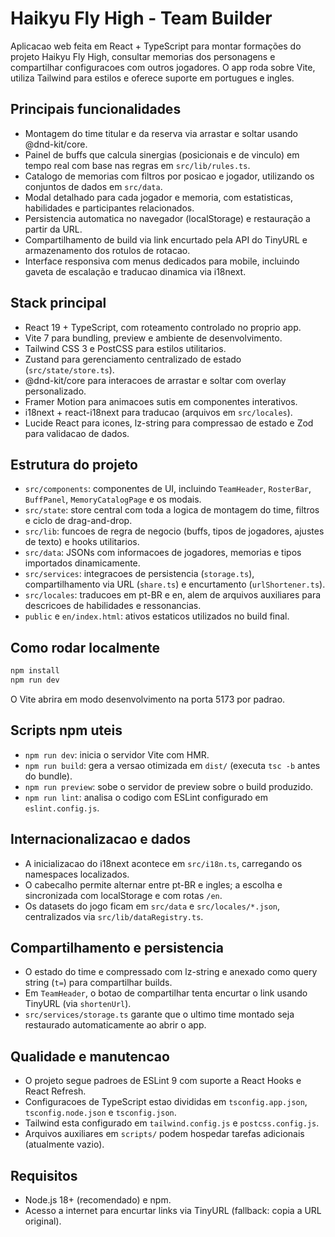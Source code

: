 # Haikyu Fly High - Team Builder

Aplicacao web feita em React + TypeScript para montar formações do projeto Haikyu Fly High, consultar memorias dos personagens e compartilhar configuracoes com outros jogadores. O app roda sobre Vite, utiliza Tailwind para estilos e oferece suporte em portugues e ingles.

## Principais funcionalidades

- Montagem do time titular e da reserva via arrastar e soltar usando @dnd-kit/core.
- Painel de buffs que calcula sinergias (posicionais e de vinculo) em tempo real com base nas regras em `src/lib/rules.ts`.
- Catalogo de memorias com filtros por posicao e jogador, utilizando os conjuntos de dados em `src/data`.
- Modal detalhado para cada jogador e memoria, com estatisticas, habilidades e participantes relacionados.
- Persistencia automatica no navegador (localStorage) e restauração a partir da URL.
- Compartilhamento de build via link encurtado pela API do TinyURL e armazenamento dos rotulos de rotacao.
- Interface responsiva com menus dedicados para mobile, incluindo gaveta de escalação e traducao dinamica via i18next.

## Stack principal

- React 19 + TypeScript, com roteamento controlado no proprio app.
- Vite 7 para bundling, preview e ambiente de desenvolvimento.
- Tailwind CSS 3 e PostCSS para estilos utilitarios.
- Zustand para gerenciamento centralizado de estado (`src/state/store.ts`).
- @dnd-kit/core para interacoes de arrastar e soltar com overlay personalizado.
- Framer Motion para animacoes sutis em componentes interativos.
- i18next + react-i18next para traducao (arquivos em `src/locales`).
- Lucide React para icones, lz-string para compressao de estado e Zod para validacao de dados.

## Estrutura do projeto

- `src/components`: componentes de UI, incluindo `TeamHeader`, `RosterBar`, `BuffPanel`, `MemoryCatalogPage` e os modais.
- `src/state`: store central com toda a logica de montagem do time, filtros e ciclo de drag-and-drop.
- `src/lib`: funcoes de regra de negocio (buffs, tipos de jogadores, ajustes de texto) e hooks utilitarios.
- `src/data`: JSONs com informacoes de jogadores, memorias e tipos importados dinamicamente.
- `src/services`: integracoes de persistencia (`storage.ts`), compartilhamento via URL (`share.ts`) e encurtamento (`urlShortener.ts`).
- `src/locales`: traducoes em pt-BR e en, alem de arquivos auxiliares para descricoes de habilidades e ressonancias.
- `public` e `en/index.html`: ativos estaticos utilizados no build final.

## Como rodar localmente

```bash
npm install
npm run dev
```

O Vite abrira em modo desenvolvimento na porta 5173 por padrao.

## Scripts npm uteis

- `npm run dev`: inicia o servidor Vite com HMR.
- `npm run build`: gera a versao otimizada em `dist/` (executa `tsc -b` antes do bundle).
- `npm run preview`: sobe o servidor de preview sobre o build produzido.
- `npm run lint`: analisa o codigo com ESLint configurado em `eslint.config.js`.

## Internacionalizacao e dados

- A inicializacao do i18next acontece em `src/i18n.ts`, carregando os namespaces localizados.
- O cabecalho permite alternar entre pt-BR e ingles; a escolha e sincronizada com localStorage e com rotas `/en`.
- Os datasets do jogo ficam em `src/data` e `src/locales/*.json`, centralizados via `src/lib/dataRegistry.ts`.

## Compartilhamento e persistencia

- O estado do time e compressado com lz-string e anexado como query string (`t=`) para compartilhar builds.
- Em `TeamHeader`, o botao de compartilhar tenta encurtar o link usando TinyURL (via `shortenUrl`).
- `src/services/storage.ts` garante que o ultimo time montado seja restaurado automaticamente ao abrir o app.

## Qualidade e manutencao

- O projeto segue padroes de ESLint 9 com suporte a React Hooks e React Refresh.
- Configuracoes de TypeScript estao divididas em `tsconfig.app.json`, `tsconfig.node.json` e `tsconfig.json`.
- Tailwind esta configurado em `tailwind.config.js` e `postcss.config.js`.
- Arquivos auxiliares em `scripts/` podem hospedar tarefas adicionais (atualmente vazio).

## Requisitos

- Node.js 18+ (recomendado) e npm.
- Acesso a internet para encurtar links via TinyURL (fallback: copia a URL original).
